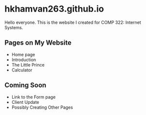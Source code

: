 # hkhamvan263.github.io

Hello everyone. This is the website I created for COMP 322: Internet Systems.

## Pages on My Website
- Home page
- Introduction
- The Little Prince
- Calculator

## Coming Soon
- Link to the Form page
- Client Update
- Possibly Creating Other Pages